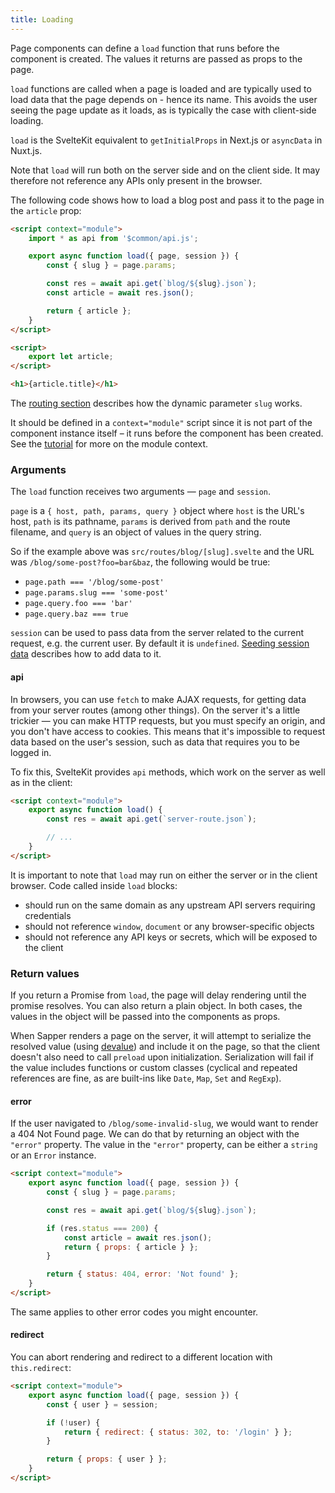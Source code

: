 ```yaml
---
title: Loading
---
```


Page components can define a `load` function that runs before the component is created. The values it returns are passed as props to the page.

`load` functions are called when a page is loaded and are typically used to load data that the page depends on - hence its name. This avoids the user seeing the page update as it loads, as is typically the case with client-side loading.

`load` is the SvelteKit equivalent to `getInitialProps` in Next.js or `asyncData` in Nuxt.js.

Note that `load` will run both on the server side and on the client side. It may therefore not reference any APIs only present in the browser.

The following code shows how to load a blog post and pass it to the page in the `article` prop:

```html
<script context="module">
	import * as api from '$common/api.js';

	export async function load({ page, session }) {
		const { slug } = page.params;

		const res = await api.get(`blog/${slug}.json`);
		const article = await res.json();

		return { article };
	}
</script>

<script>
	export let article;
</script>

<h1>{article.title}</h1>
```

The [routing section](docs#Routing) describes how the dynamic parameter `slug` works.

It should be defined in a `context="module"` script since it is not part of the component instance itself – it runs before the component has been created. See the [tutorial](https://svelte.dev/tutorial/module-exports) for more on the module context.

### Arguments

The `load` function receives two arguments — `page` and `session`.

`page` is a `{ host, path, params, query }` object where `host` is the URL's host, `path` is its pathname, `params` is derived from `path` and the route filename, and `query` is an object of values in the query string.

So if the example above was `src/routes/blog/[slug].svelte` and the URL was `/blog/some-post?foo=bar&baz`, the following would be true:

- `page.path === '/blog/some-post'`
- `page.params.slug === 'some-post'`
- `page.query.foo === 'bar'`
- `page.query.baz === true`

`session` can be used to pass data from the server related to the current request, e.g. the current user. By default it is `undefined`. [Seeding session data](docs#Seeding_session_data) describes how to add data to it.

#### api

In browsers, you can use `fetch` to make AJAX requests, for getting data from your server routes (among other things). On the server it's a little trickier — you can make HTTP requests, but you must specify an origin, and you don't have access to cookies. This means that it's impossible to request data based on the user's session, such as data that requires you to be logged in.

To fix this, SvelteKit provides `api` methods, which work on the server as well as in the client:

```html
<script context="module">
	export async function load() {
		const res = await api.get(`server-route.json`);

		// ...
	}
</script>
```

It is important to note that `load` may run on either the server or in the client browser. Code called inside `load` blocks:

- should run on the same domain as any upstream API servers requiring credentials
- should not reference `window`, `document` or any browser-specific objects
- should not reference any API keys or secrets, which will be exposed to the client

### Return values

If you return a Promise from `load`, the page will delay rendering until the promise resolves. You can also return a plain object. In both cases, the values in the object will be passed into the components as props.

When Sapper renders a page on the server, it will attempt to serialize the resolved value (using [devalue](https://github.com/Rich-Harris/devalue)) and include it on the page, so that the client doesn't also need to call `preload` upon initialization. Serialization will fail if the value includes functions or custom classes (cyclical and repeated references are fine, as are built-ins like `Date`, `Map`, `Set` and `RegExp`).

#### error

If the user navigated to `/blog/some-invalid-slug`, we would want to render a 404 Not Found page. We can do that by returning an object with the `"error"` property. The value in the `"error"` property, can be either a `string` or an `Error` instance.

```html
<script context="module">
	export async function load({ page, session }) {
		const { slug } = page.params;

		const res = await api.get(`blog/${slug}.json`);

		if (res.status === 200) {
			const article = await res.json();
			return { props: { article } };
		}

		return { status: 404, error: 'Not found' };
	}
</script>
```

The same applies to other error codes you might encounter.

#### redirect

You can abort rendering and redirect to a different location with `this.redirect`:

```html
<script context="module">
	export async function load({ page, session }) {
		const { user } = session;

		if (!user) {
			return { redirect: { status: 302, to: '/login' } };
		}

		return { props: { user } };
	}
</script>
```
